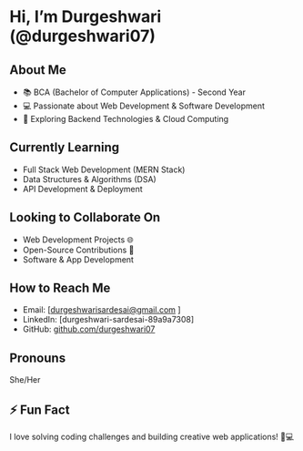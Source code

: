 #  Hi, I’m Durgeshwari (@durgeshwari07)

##  About Me  
- 📚 BCA (Bachelor of Computer Applications) - Second Year  
- 💻 Passionate about Web Development & Software Development  
- 🎯 Exploring Backend Technologies & Cloud Computing  

##  Currently Learning  
- Full Stack Web Development (MERN Stack)  
- Data Structures & Algorithms (DSA)  
- API Development & Deployment  

##  Looking to Collaborate On  
- Web Development Projects 🌐  
- Open-Source Contributions 🚀  
- Software & App Development  

##  How to Reach Me  
- Email: [durgeshwarisardesai@gmail.com ]  
- LinkedIn: [durgeshwari-sardesai-89a9a7308]  
- GitHub: [github.com/durgeshwari07](https://github.com/durgeshwari07)  

##  Pronouns  
She/Her  

## ⚡ Fun Fact  
I love solving coding challenges and building creative web applications! 🎨💻  
